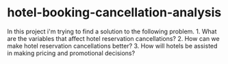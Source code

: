 # hotel-booking-cancellation-analysis
In this project i'm trying to find a solution to the following problem.
     1.	What are the variables that affect hotel reservation cancellations?
     2.	How can we make hotel reservation cancellations better?
     3.	How will hotels be assisted in making pricing and promotional decisions?
